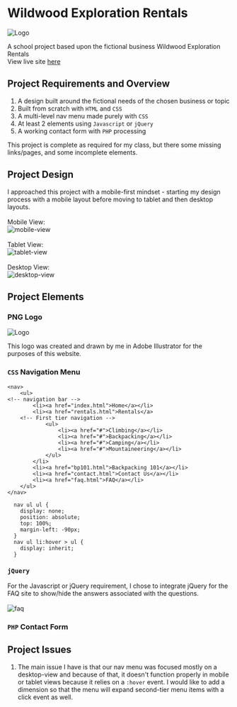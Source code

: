 
# Wildwood Exploration Rentals
![Logo](https://github.com/bgascon/wildwood_rentals/blob/master/assets/images/logo.png)

A school project based upon the fictional business Wildwood Exploration Rentals\
View live site [here](http://betsygascon.com/wildwood)

## Project Requirements and Overview

1. A design built around the fictional needs of the chosen business or topic
2. Built from scratch with `HTML` and `CSS`
3. A multi-level nav menu made purely with `CSS`
4. At least 2 elements using `Javascript` or `jQuery`
5. A working contact form with `PHP` processing

This project is complete as required for my class, but there some missing links/pages, and some incomplete elements.

## Project Design

I approached this project with a mobile-first mindset - starting my design process with a mobile layout before moving to tablet and then desktop layouts.
\
\
Mobile View:\
![mobile-view](https://github.com/bgascon/wildwood_rentals/blob/master/assets/images/mobile.png)
\
\
Tablet View:\
![tablet-view](https://github.com/bgascon/wildwood_rentals/blob/master/assets/images/tablet.png)
\
\
Desktop View:\
![desktop-view](https://github.com/bgascon/wildwood_rentals/blob/master/assets/images/desktop.png)

## Project Elements

### PNG Logo
![Logo](https://github.com/bgascon/wildwood_rentals/blob/master/assets/images/logo.png)

This logo was created and drawn by me in Adobe Illustrator for the purposes of this website.

### `CSS` Navigation Menu

```
<nav>
	<ul>
<!-- navigation bar -->
		<li><a href="index.html">Home</a></li>
		<li><a href="rentals.html">Rentals</a>
	<!-- First tier navigation -->
			<ul>
				<li><a href="#">Climbing</a></li>
				<li><a href="#">Backpacking</a></li>
				<li><a href="#">Camping</a></li>
				<li><a href="#">Mountaineering</a></li>
			</ul>
		</li>
		<li><a href="bp101.html">Backpacking 101</a></li>
		<li><a href="contact.html">Contact Us</a></li>
		<li><a href="faq.html">FAQ</a></li>
	</ul>
</nav>
``` 
```
  nav ul ul {
    display: none;
    position: absolute;
    top: 100%;
    margin-left: -90px;
  }
  nav ul li:hover > ul {
    display: inherit;
  }
```
### `jQuery`

For the Javascript or jQuery requirement, I chose to integrate jQuery for the FAQ site to show/hide the answers associated with the questions.
\
\
![faq](https://github.com/bgascon/wildwood_rentals/blob/master/assets/images/faq.png)

### `PHP` Contact Form

## Project Issues

1. The main issue I have is that our nav menu was focused mostly on a desktop-view and because of that, it doesn't function properly in mobile or tablet views because it relies on a `:hover` event. I would like to add a dimension so that the menu will expand second-tier menu items with a click event as well.
